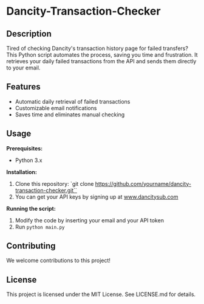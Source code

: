 # Dancity-Transaction-Checker

## Description

Tired of checking Dancity's transaction history page for failed transfers? This Python script automates the process, saving you time and frustration. It retrieves your daily failed transactions from the API and sends them directly to your email.

## Features

* Automatic daily retrieval of failed transactions
* Customizable email notifications
* Saves time and eliminates manual checking

## Usage

**Prerequisites:**

* Python 3.x

**Installation:**

1. Clone this repository: `git clone https://github.com/yourname/dancity-transaction-checker.git``
3. You can get your API keys by signing up at www.dancitysub.com

**Running the script:**

1. Modify the code by inserting your email and your API token
2. Run `python main.py`

## Contributing

We welcome contributions to this project!

## License

This project is licensed under the MIT License. See LICENSE.md for details.

